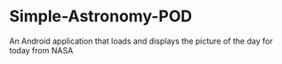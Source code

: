 # Simple-Astronomy-POD
An Android application that loads and displays the picture of the day for today from NASA
